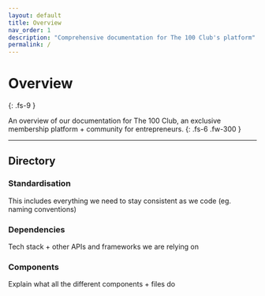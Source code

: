 ```yaml
---
layout: default
title: Overview
nav_order: 1
description: "Comprehensive documentation for The 100 Club's platform"
permalink: /
---
```


# Overview
{: .fs-9 }

An overview of our documentation for The 100 Club, an exclusive membership platform + community for entrepreneurs.
{: .fs-6 .fw-300 }

---

## Directory

### Standardisation

This includes everything we need to stay consistent as we code (eg. naming conventions)

### Dependencies

Tech stack + other APIs and frameworks we are relying on

### Components

Explain what all the different components + files do
